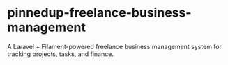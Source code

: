 # pinnedup-freelance-business-management
A Laravel + Filament-powered freelance business management system for tracking projects, tasks, and finance.
